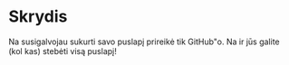 # Skrydis
Na susigalvojau sukurti savo puslapį prireikė tik GitHub"o. Na ir jūs galite (kol kas) stebėti visą puslapį!